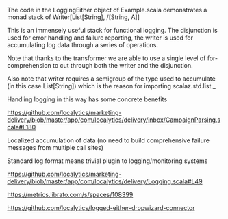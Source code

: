 The code in the LoggingEither object of Example.scala demonstrates a
monad stack of Writer[List[String], \/[String, A]]

This is an immensely useful stack for functional logging. The disjunction
is used for error handling and failure reporting, the writer is used for
accumulating log data through a series of operations.

Note that thanks to the transformer we are able to use a single level of
for-comprehension to cut through both the writer and the disjunction.

Also note that writer requires a semigroup of the type used to accumulate
(in this case List[String]) which is the reason for importing scalaz.std.list._

Handling logging in this way has some concrete benefits

https://github.com/localytics/marketing-delivery/blob/master/app/com/localytics/delivery/inbox/CampaignParsing.scala#L180

Localized accumulation of data (no need to build comprehensive failure messages
from multiple call sites)

Standard log format means trivial plugin to logging/monitoring systems

https://github.com/localytics/marketing-delivery/blob/master/app/com/localytics/delivery/Logging.scala#L49

https://metrics.librato.com/s/spaces/108399

https://github.com/localytics/logged-either-dropwizard-connector
